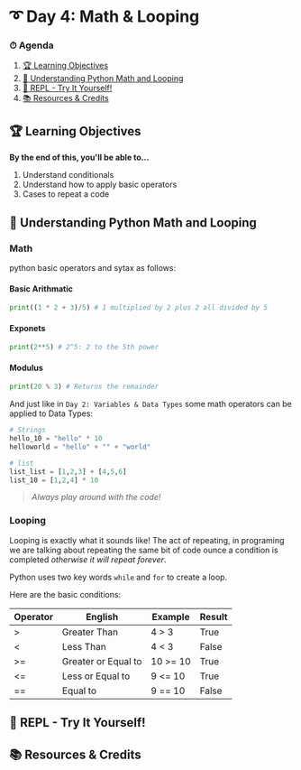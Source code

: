 # ➰ Day 4: Math & Looping

### ⏱ Agenda

1. [🏆 Learning Objectives]()
1. [📖 Understanding Python Math and Looping]()
1. [🐍 REPL - Try It Yourself!]()
1. [📚 Resources & Credits]()

## 🏆 Learning Objectives

**By the end of this, you'll be able to...**

1. Understand conditionals
1. Understand how to apply basic operators
1. Cases to repeat a code

## 📖 Understanding Python Math and Looping
### Math
python basic operators and sytax as follows:
#### Basic Arithmatic
```python
print((1 * 2 + 3)/5) # 1 multiplied by 2 plus 2 all divided by 5
```
#### Exponets
```python
print(2**5) # 2^5: 2 to the 5th power
```
#### Modulus
```python
print(20 % 3) # Returns the remainder
```
And just like in `Day 2: Variables & Data Types` some math operators can be applied to Data Types:
```python
# Strings
hello_10 = "hello" * 10
helloworld = "hello" + "" + "world"

# list 
list_list = [1,2,3] + [4,5,6]
list_10 = [1,2,4] * 10
```
> _Always play around with the code!_
### Looping
Looping is exactly what it sounds like! The act of repeating, in programing we are talking about repeating the same bit of code ounce a condition is completed _otherwise it will repeat forever_.

Python uses two key words `while` and `for` to create a loop.

Here are the basic conditions: 

| Operator | English             | Example              | Result |
|----------|---------------------|----------------------|--------|
| >        | Greater Than        | 4 > 3                | True   |
| <        | Less Than           | 4 < 3                | False  |
| >=       | Greater or Equal to | 10 >= 10             | True   |
| <=       | Less or Equal to    | 9 <= 10              | True   |
| ==       | Equal to            | 9 == 10              | False  |



## 🐍 REPL - Try It Yourself!

## 📚 Resources & Credits
